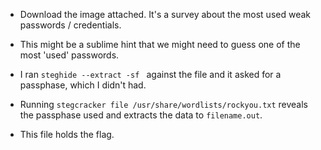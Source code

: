 - Download the image attached. It's a survey about the most used weak passwords / credentials.

- This might be a sublime hint that we might need to guess one of the most 'used' passwords.

- I ran `steghide --extract -sf ` against the file and it asked for a passphase, which I didn't had.

- Running `stegcracker file /usr/share/wordlists/rockyou.txt` reveals the passphase used and extracts the data to `filename.out`. 

- This file holds the flag.

